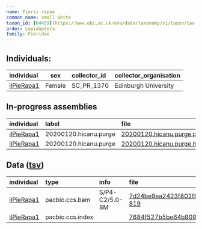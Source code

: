 ```yaml
---
name: Pieris rapae
common_name: small white
taxon_id: [64459](https://www.ebi.ac.uk/ena/data/taxonomy/v1/taxon/tax-id/64459)
order: Lepidoptera
family: Pieridae
---
```


## Individuals:

| individual | sex | collector_id | collector_organisation |
| :--------- | :-: | :----------- | :--------------------- |
| [ilPieRapa1](ilPieRapa1.md) | Female | SC_PR_1370 | Edinburgh University |

## In-progress assemblies

| individual | label | file |
| :--------- | :---- | :--- |
| [ilPieRapa1](ilPieRapa1.md) | 20200120.hicanu.purge | [20200120.hicanu.purge.prim.fasta.gz](https://darwin.cog.sanger.ac.uk/insects/Pieris_rapae/ilPieRapa1/assemblies/working/20200120.hicanu.purge/20200120.hicanu.purge.prim.fasta.gz) |
| [ilPieRapa1](ilPieRapa1.md) | 20200120.hicanu.purge | [20200120.hicanu.purge.htig.fasta.gz](https://darwin.cog.sanger.ac.uk/insects/Pieris_rapae/ilPieRapa1/assemblies/working/20200120.hicanu.purge/20200120.hicanu.purge.htig.fasta.gz) |

## Data ([tsv](Pieris_rapae_data.tsv))

| individual | type | info | file |
| :--------- | :--- | :--- | :--- |
| [ilPieRapa1](ilPieRapa1.md) | pacbio.ccs.bam | S/P4-C2/5.0-8M | [7d24be9ea2423f802f9b932d8aff4c77-819](https://darwin.cog.sanger.ac.uk/insects/Pieris_rapae/ilPieRapa1/genomic_data/pacbio/m64016_191223_193312.ccs.bam) |
| [ilPieRapa1](ilPieRapa1.md) | pacbio.ccs.index |  | [7684f527b5be64b9092e96ee0cf604ad](https://darwin.cog.sanger.ac.uk/insects/Pieris_rapae/ilPieRapa1/genomic_data/pacbio/m64016_191223_193312.ccs.bam.pbi) |
